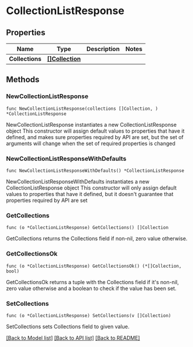 # CollectionListResponse

## Properties

Name | Type | Description | Notes
------------ | ------------- | ------------- | -------------
**Collections** | [**[]Collection**](Collection.md) |  | 

## Methods

### NewCollectionListResponse

`func NewCollectionListResponse(collections []Collection, ) *CollectionListResponse`

NewCollectionListResponse instantiates a new CollectionListResponse object
This constructor will assign default values to properties that have it defined,
and makes sure properties required by API are set, but the set of arguments
will change when the set of required properties is changed

### NewCollectionListResponseWithDefaults

`func NewCollectionListResponseWithDefaults() *CollectionListResponse`

NewCollectionListResponseWithDefaults instantiates a new CollectionListResponse object
This constructor will only assign default values to properties that have it defined,
but it doesn't guarantee that properties required by API are set

### GetCollections

`func (o *CollectionListResponse) GetCollections() []Collection`

GetCollections returns the Collections field if non-nil, zero value otherwise.

### GetCollectionsOk

`func (o *CollectionListResponse) GetCollectionsOk() (*[]Collection, bool)`

GetCollectionsOk returns a tuple with the Collections field if it's non-nil, zero value otherwise
and a boolean to check if the value has been set.

### SetCollections

`func (o *CollectionListResponse) SetCollections(v []Collection)`

SetCollections sets Collections field to given value.



[[Back to Model list]](../README.md#documentation-for-models) [[Back to API list]](../README.md#documentation-for-api-endpoints) [[Back to README]](../README.md)



